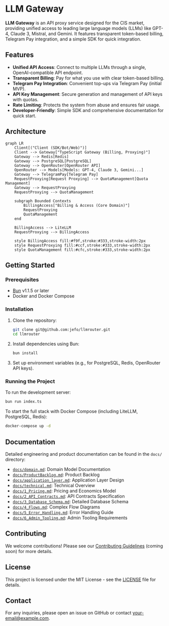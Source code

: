 # LLM Gateway

**LLM Gateway** is an API proxy service designed for the CIS market, providing unified access to leading large language models (LLMs) like GPT-4, Claude 3, Mistral, and Gemini. It features transparent token-based billing, Telegram Pay integration, and a simple SDK for quick integration.

## Features

- **Unified API Access**: Connect to multiple LLMs through a single, OpenAI-compatible API endpoint.
- **Transparent Billing**: Pay for what you use with clear token-based billing.
- **Telegram Pay Integration**: Convenient top-ups via Telegram Pay (initial MVP).
- **API Key Management**: Secure generation and management of API keys with quotas.
- **Rate Limiting**: Protects the system from abuse and ensures fair usage.
- **Developer-Friendly**: Simple SDK and comprehensive documentation for quick start.

## Architecture

```mermaid
graph LR
    Client[("Client (SDK/Bot/Web)")]
    Client --> Gateway["TypeScript Gateway (Billing, Proxying)"]
    Gateway --> Redis[Redis]
    Gateway --> PostgreSQL[PostgreSQL]
    Gateway --> OpenRouter[OpenRouter API]
    OpenRouter --> Models[Models: GPT-4, Claude 3, Gemini...]
    Gateway --> TelegramPay[Telegram Pay]
    RequestProxying[Request Proxying] --> QuotaManagement[Quota Management]
    Gateway --> RequestProxying
    RequestProxying --> QuotaManagement

    subgraph Bounded Contexts
        BillingAccess["Billing & Access (Core Domain)"]
        RequestProxying
        QuotaManagement
    end

    BillingAccess --> LiteLLM
    RequestProxying --> BillingAccess

    style BillingAccess fill:#f9f,stroke:#333,stroke-width:2px
    style RequestProxying fill:#ccf,stroke:#333,stroke-width:2px
    style QuotaManagement fill:#cfc,stroke:#333,stroke-width:2px
```

## Getting Started

### Prerequisites

- [Bun](https://bun.sh/) v1.1.5 or later
- Docker and Docker Compose

### Installation

1.  Clone the repository:
    ```bash
    git clone git@github.com:jefo/llmrouter.git
    cd llmrouter
    ```
2.  Install dependencies using Bun:
    ```bash
    bun install
    ```
3.  Set up environment variables (e.g., for PostgreSQL, Redis, OpenRouter API keys).

### Running the Project

To run the development server:

```bash
bun run index.ts
```

To start the full stack with Docker Compose (including LiteLLM, PostgreSQL, Redis):

```bash
docker-compose up -d
```

## Documentation

Detailed engineering and product documentation can be found in the `docs/` directory:

- [`docs/domain.md`](./docs/domain.md): Domain Model Documentation
- [`docs/ProductBacklog.md`](./docs/ProductBacklog.md): Product Backlog
- [`docs/application_layer.md`](./docs/application_layer.md): Application Layer Design
- [`docs/technical.md`](./docs/technical.md): Technical Overview
- [`docs/1_Pricing.md`](./docs/1_Pricing.md): Pricing and Economics Model
- [`docs/2_API_Contracts.md`](./docs/2_API_Contracts.md): API Contracts Specification
- [`docs/3_Database_Schema.md`](./docs/3_Database_Schema.md): Detailed Database Schema
- [`docs/4_Flows.md`](./docs/4_Flows.md): Complex Flow Diagrams
- [`docs/5_Error_Handling.md`](./docs/5_Error_Handling.md): Error Handling Guide
- [`docs/6_Admin_Tooling.md`](./docs/6_Admin_Tooling.md): Admin Tooling Requirements

## Contributing

We welcome contributions! Please see our [Contributing Guidelines](CONTRIBUTING.md) (coming soon) for more details.

## License

This project is licensed under the MIT License - see the [LICENSE](LICENSE) file for details.

## Contact

For any inquiries, please open an issue on GitHub or contact [your-email@example.com](mailto:your-email@example.com).
